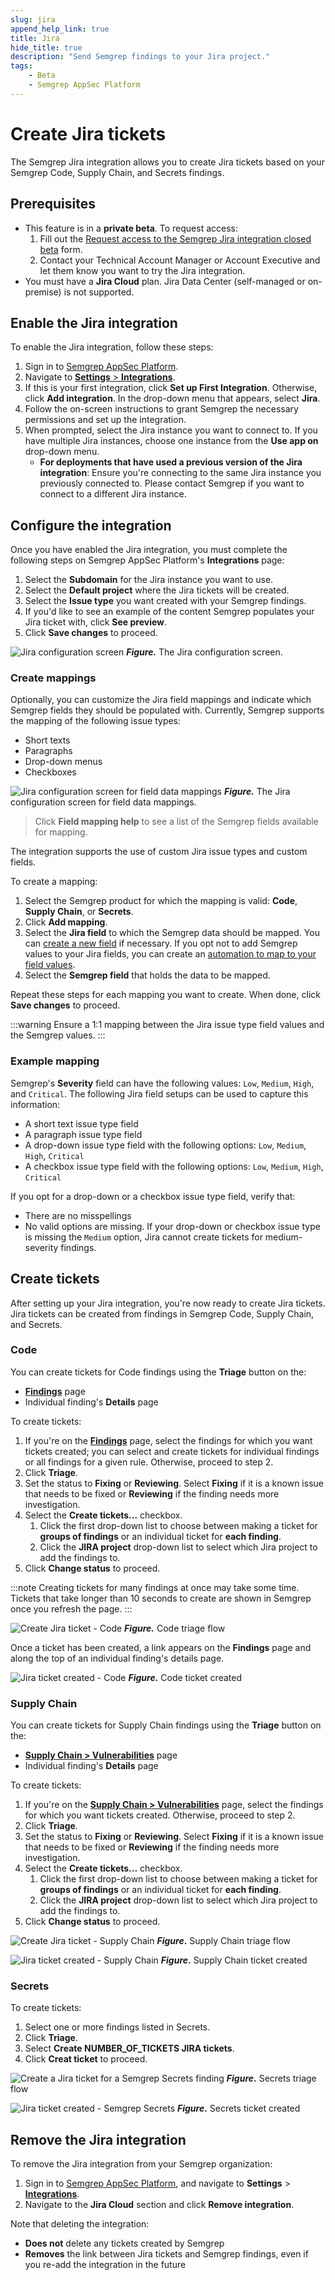 ```yaml
---
slug: jira
append_help_link: true
title: Jira
hide_title: true
description: "Send Semgrep findings to your Jira project."
tags:
    - Beta
    - Semgrep AppSec Platform
---
```


# Create Jira tickets

The Semgrep Jira integration allows you to create Jira tickets based on your Semgrep Code, Supply Chain, and Secrets findings.

## Prerequisites

* This feature is in a **private beta**. To request access:
  1. Fill out the [Request access to the Semgrep Jira integration closed beta](https://get.semgrep.dev/Jira-asana-linear-private-beta.html) form.
  2. Contact your Technical Account Manager or Account Executive and let them know you want to try the Jira integration.
* You must have a **Jira Cloud** plan. Jira Data Center (self-managed or on-premise) is not supported.

## Enable the Jira integration

To enable the Jira integration, follow these steps:

1. Sign in to [Semgrep AppSec Platform](https://semgrep.dev/login).
2. Navigate to [**Settings** > **Integrations**](https://semgrep.dev/orgs/-/settings/integrations).
3. If this is your first integration, click **Set up First Integration**. Otherwise, click **Add integration**. In the drop-down menu that appears, select **Jira**.
4. Follow the on-screen instructions to grant Semgrep the necessary permissions and set up the integration.
5. When prompted, select the Jira instance you want to connect to. If you have multiple Jira instances, choose one instance from the **Use app on** drop-down menu.
   * **For deployments that have used a previous version of the Jira integration**: Ensure you're connecting to the same Jira instance you previously connected to. Please contact Semgrep if you want to connect to a different Jira instance.

## Configure the integration

Once you have enabled the Jira integration, you must complete the following steps on Semgrep AppSec Platform's **Integrations** page:

1. Select the **Subdomain** for the Jira instance you want to use.
2. Select the **Default project** where the Jira tickets will be created.
3. Select the **Issue type** you want created with your Semgrep findings.
4. If you'd like to see an example of the content Semgrep populates your Jira ticket with, click **See preview**.
5. Click **Save changes** to proceed.

![Jira configuration screen](/img/jira-subdomain.png#md-width)
**_Figure._** The Jira configuration screen.

### Create mappings

Optionally, you can customize the Jira field mappings and indicate which Semgrep fields they should be populated with. Currently, Semgrep supports the mapping of the following issue types:

* Short texts
* Paragraphs
* Drop-down menus
* Checkboxes

![Jira configuration screen for field data mappings](/img/jira-configure-defaults.png#md-width)
**_Figure._** The Jira configuration screen for field data mappings.

> Click **Field mapping help** to see a list of the Semgrep fields available for mapping.

The integration supports the use of custom Jira issue types and custom fields.

To create a mapping:

1. Select the Semgrep product for which the mapping is valid: **Code**, **Supply Chain**, or **Secrets**.
2. Click **Add mapping**.
3. Select the **Jira field** to which the Semgrep data should be mapped. You can [create a new field](https://support.atlassian.com/jira-cloud-administration/docs/create-a-custom-field/) if necessary. If you opt not to add Semgrep values to your Jira fields, you can create an [automation to map to your field values](https://www.atlassian.com/software/jira/guides/automation/overview#what-is-automation).
4. Select the **Semgrep field** that holds the data to be mapped.

Repeat these steps for each mapping you want to create. When done, click **Save changes** to proceed.

:::warning
Ensure a 1:1 mapping between the Jira issue type field values and the Semgrep values.
:::

### Example mapping

Semgrep's **Severity** field can have the following values: `Low`, `Medium`, `High`, and `Critical`. The following Jira field setups can be used to capture this information:

* A short text issue type field
* A paragraph issue type field
* A drop-down issue type field with the following options: `Low`, `Medium`, `High`, `Critical`
* A checkbox issue type field with the following options: `Low`, `Medium`, `High`, `Critical`

If you opt for a drop-down or a checkbox issue type field, verify that:

* There are no misspellings
* No valid options are missing. If your drop-down or checkbox issue type is missing the `Medium` option, Jira cannot create tickets for medium-severity findings.

## Create tickets

After setting up your Jira integration, you're now ready to create Jira tickets. Jira tickets can be created from findings in Semgrep Code, Supply Chain, and Secrets.

### Code

You can create tickets for Code findings using the **Triage** button on the:

* [**Findings**](https://semgrep.dev/orgs/-/findings) page
* Individual finding's **Details** page

To create tickets:

<!-- vale off-->
1. If you're on the [**Findings**](https://semgrep.dev/orgs/-/findings) page, select the findings for which you want tickets created; you can select and create tickets for individual findings or all findings for a given rule. Otherwise, proceed to step 2.
1. Click **Triage**.
1. Set the status to **Fixing** or **Reviewing**. Select **Fixing** if it is a known issue that needs to be fixed or **Reviewing** if the finding needs more investigation.
1. Select the **Create tickets...** checkbox.
    1. Click the first drop-down list to choose between making a ticket for **groups of findings** or an individual ticket for **each finding**.
    1. Click the **JIRA project** drop-down list to select which Jira project to add the findings to.
1. Click **Change status** to proceed.
<!-- vale on -->

:::note
Creating tickets for many findings at once may take some time. Tickets that take longer than 10 seconds to create are shown in Semgrep once you refresh the page.
:::

![Create Jira ticket - Code](/img/jira-code-findings.png#md-width)
***Figure.*** Code triage flow

Once a ticket has been created, a link appears on the **Findings** page and along the top of an individual finding's details page.

![Jira ticket created - Code](/img/jira-code-ticketed.png#md-width)
***Figure.*** Code ticket created

### Supply Chain

You can create tickets for Supply Chain findings using the **Triage** button on the:

* [**Supply Chain > Vulnerabilities**](https://semgrep.dev/orgs/-/supply-chain/vulnerabilities) page
* Individual finding's **Details** page

To create tickets:

<!-- vale off-->
1. If you're on the [**Supply Chain > Vulnerabilities**](https://semgrep.dev/orgs/-/supply-chain/vulnerabilities) page, select the findings for which you want tickets created. Otherwise, proceed to step 2.
1. Click **Triage**.
1. Set the status to **Fixing** or **Reviewing**. Select **Fixing** if it is a known issue that needs to be fixed or **Reviewing** if the finding needs more investigation.
1. Select the **Create tickets...** checkbox.
    1. Click the first drop-down list to choose between making a ticket for **groups of findings** or an individual ticket for **each finding**.
    1. Click the **JIRA project** drop-down list to select which Jira project to add the findings to.
1. Click **Change status** to proceed.
<!-- vale on -->

![Create Jira ticket - Supply Chain](/img/jira-ssc-findings.png#md-width)
**_Figure_.** Supply Chain triage flow

![Jira ticket created - Supply Chain](/img/jira-ssc-ticketed.png#md-width)
**_Figure_.** Supply Chain ticket created

### Secrets

To create tickets:

<!-- vale off -->

1. Select one or more findings listed in Secrets.
2. Click **Triage**.
3. Select **Create <span className="placeholder">NUMBER_OF_TICKETS</span> JIRA tickets**.
4. Click **Creat ticket** to proceed.

<!-- vale on -->

![Create a Jira ticket for a Semgrep Secrets finding](/img/secrets-jira.png#md-width)
**_Figure_.** Secrets triage flow

![Jira ticket created - Semgrep Secrets](/img/jira-secrets-ticketed.png#md-width)
**_Figure_.** Secrets ticket created

## Remove the Jira integration

To remove the Jira integration from your Semgrep organization:

1. Sign in to [Semgrep AppSec Platform](https://semgrep.dev/login), and navigate to **Settings** > **[Integrations](https://semgrep.dev/orgs/-/settings/integrations)**.
2. Navigate to the **Jira Cloud** section and click **Remove integration**.

Note that deleting the integration:

* **Does not** delete any tickets created by Semgrep
* **Removes** the link between Jira tickets and Semgrep findings, even if you re-add the integration in the future
